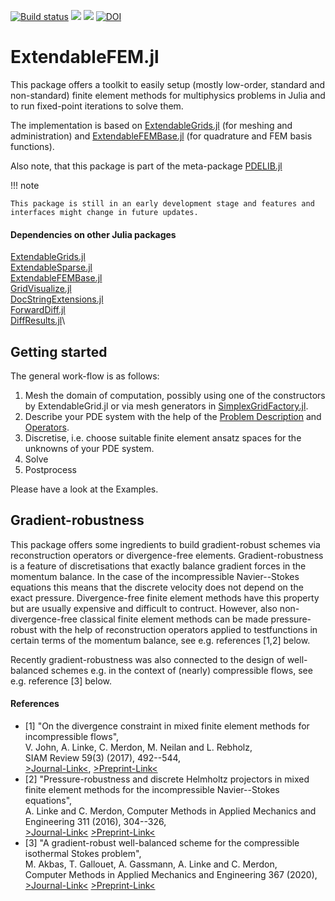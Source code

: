 [![Build status](https://github.com/chmerdon/ExtendableFEM.jl/workflows/linux-macos-windows/badge.svg)](https://github.com/chmerdon/ExtendableFEM.jl/actions)
[![](https://img.shields.io/badge/docs-stable-blue.svg)](https://chmerdon.github.io/ExtendableFEM.jl/stable/index.html)
[![](https://img.shields.io/badge/docs-dev-blue.svg)](https://chmerdon.github.io/ExtendableFEM.jl/dev/index.html)
[![DOI](https://zenodo.org/badge/229078096.svg)](https://zenodo.org/badge/latestdoi/229078096)

# ExtendableFEM.jl

This package offers a toolkit to easily setup (mostly low-order, standard and non-standard) finite element methods for multiphysics problems in Julia
and to run fixed-point iterations to solve them.

The implementation is based on [ExtendableGrids.jl](https://github.com/j-fu/ExtendableGrids.jl) (for meshing and administration) and [ExtendableFEMBase.jl](https://github.com/chmerdon/ExtendableFEMBase.jl) (for quadrature and FEM basis functions).

Also note, that this package is part of the meta-package [PDELIB.jl](https://github.com/WIAS-BERLIN/PDELib.jl)

!!! note

    This package is still in an early development stage and features and interfaces might change in future updates.
    

#### Dependencies on other Julia packages

[ExtendableGrids.jl](https://github.com/j-fu/ExtendableGrids.jl)\
[ExtendableSparse.jl](https://github.com/j-fu/ExtendableSparse.jl)\
[ExtendableFEMBase.jl](https://github.com/chmerdon/ExtendableFEMBase.jl)\
[GridVisualize.jl](https://github.com/j-fu/GridVisualize.jl)\
[DocStringExtensions.jl](https://github.com/JuliaDocs/DocStringExtensions.jl)\
[ForwardDiff.jl](https://github.com/JuliaDiff/ForwardDiff.jl)\
[DiffResults.jl](https://github.com/JuliaDiff/DiffResults.jl)\


## Getting started

The general work-flow is as follows:

1. Mesh the domain of computation, possibly using one of the constructors by ExtendableGrid.jl or via mesh generators in [SimplexGridFactory.jl](https://github.com/j-fu/SimplexGridFactory.jl).
2. Describe your PDE system with the help of the [Problem Description](@ref) and [Operators](@ref).
3. Discretise, i.e. choose suitable finite element ansatz spaces for the unknowns of your PDE system.
4. Solve
5. Postprocess

Please have a look at the Examples.




## Gradient-robustness

This package offers some ingredients to build gradient-robust schemes via reconstruction operators or divergence-free elements.
Gradient-robustness is a feature of discretisations that exactly balance gradient forces in the momentum balance. In the case of the incompressible Navier--Stokes equations this means that the discrete velocity does not depend on the exact pressure. Divergence-free finite element methods have this property but are usually expensive and difficult to contruct. However, also non-divergence-free classical finite element methods can be made pressure-robust with the help of reconstruction operators applied to testfunctions in certain terms of the momentum balance, see e.g. references [1,2] below.

Recently gradient-robustness was also connected to the design of well-balanced schemes e.g. in the context of (nearly) compressible flows, see e.g. reference [3] below.

#### References

- [1]   "On the divergence constraint in mixed finite element methods for incompressible flows",\
        V. John, A. Linke, C. Merdon, M. Neilan and L. Rebholz,\
        SIAM Review 59(3) (2017), 492--544,\
        [>Journal-Link<](https://doi.org/10.1137/15M1047696),
        [>Preprint-Link<](http://www.wias-berlin.de/publications/wias-publ/run.jsp?template=abstract&type=Preprint&year=2015&number=2177)
- [2]   "Pressure-robustness and discrete Helmholtz projectors in mixed finite element methods for the incompressible Navier--Stokes equations",\
        A. Linke and C. Merdon,
        Computer Methods in Applied Mechanics and Engineering 311 (2016), 304--326,\
        [>Journal-Link<](http://dx.doi.org/10.1016/j.cma.2016.08.018)
        [>Preprint-Link<](http://www.wias-berlin.de/publications/wias-publ/run.jsp?template=abstract&type=Preprint&year=2016&number=2250)
- [3]   "A gradient-robust well-balanced scheme for the compressible isothermal Stokes problem",\
        M. Akbas, T. Gallouet, A. Gassmann, A. Linke and C. Merdon,\
        Computer Methods in Applied Mechanics and Engineering 367 (2020),\
        [>Journal-Link<](https://doi.org/10.1016/j.cma.2020.113069)
        [>Preprint-Link<](https://arxiv.org/abs/1911.01295)

